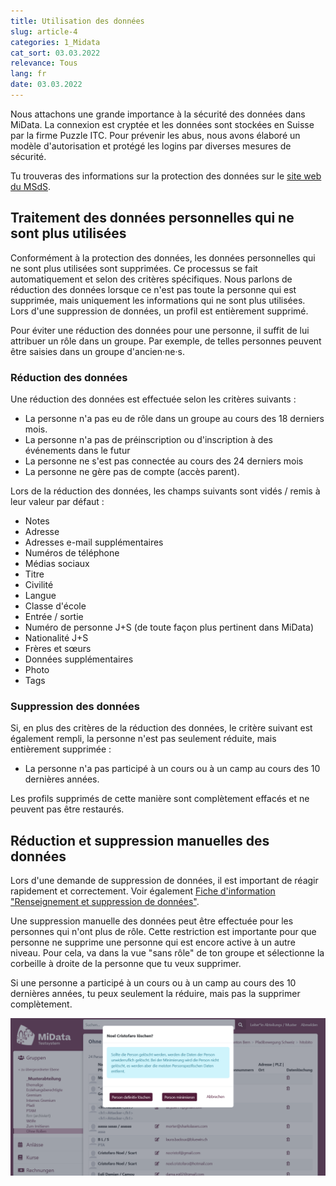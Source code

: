 ```yaml
---
title: Utilisation des données
slug: article-4
categories: 1_Midata
cat_sort: 03.03.2022
relevance: Tous
lang: fr
date: 03.03.2022
---
```


Nous attachons une grande importance à la sécurité des données dans MiData. La connexion est cryptée et les données sont stockées en Suisse par la firme Puzzle ITC. Pour prévenir les abus, nous avons élaboré un modèle d'autorisation et protégé les logins par diverses mesures de sécurité.

Tu trouveras des informations sur la protection des données sur le [site web du MSdS](https://pfadi.swiss/de/verband/datenschutz/).

## Traitement des données personnelles qui ne sont plus utilisées
Conformément à la protection des données, les données personnelles qui ne sont plus utilisées sont supprimées. Ce processus se fait automatiquement et selon des critères spécifiques. Nous parlons de réduction des données lorsque ce n'est pas toute la personne qui est supprimée, mais uniquement les informations qui ne sont plus utilisées. Lors d'une suppression de données, un profil est entièrement supprimé.

Pour éviter une réduction des données pour une personne, il suffit de lui attribuer un rôle dans un groupe. Par exemple, de telles personnes peuvent être saisies dans un groupe d'ancien·ne·s.

### Réduction des données
Une réduction des données est effectuée selon les critères suivants :

- La personne n'a pas eu de rôle dans un groupe au cours des 18 derniers mois.
- La personne n'a pas de préinscription ou d'inscription à des événements dans le futur
- La personne ne s'est pas connectée au cours des 24 derniers mois
- La personne ne gère pas de compte (accès parent).

Lors de la réduction des données, les champs suivants sont vidés / remis à leur valeur par défaut :

- Notes
- Adresse
- Adresses e-mail supplémentaires
- Numéros de téléphone
- Médias sociaux
- Titre
- Civilité
- Langue
- Classe d'école
- Entrée / sortie
- Numéro de personne J+S (de toute façon plus pertinent dans MiData)
- Nationalité J+S
- Frères et sœurs
- Données supplémentaires
- Photo
- Tags

### Suppression des données
Si, en plus des critères de la réduction des données, le critère suivant est également rempli, la personne n'est pas seulement réduite, mais entièrement supprimée :

- La personne n'a pas participé à un cours ou à un camp au cours des 10 dernières années.

Les profils supprimés de cette manière sont complètement effacés et ne peuvent pas être restaurés.

## Réduction et suppression manuelles des données
Lors d'une demande de suppression de données, il est important de réagir rapidement et correctement. Voir également [Fiche d'information "Renseignement et suppression de données"](https://pfadi.swiss/fr/publications-telechargements/downloads/detail/818/fiche-dinformation-droit-dacces/).

Une suppression manuelle des données peut être effectuée pour les personnes qui n'ont plus de rôle. Cette restriction est importante pour que personne ne supprime une personne qui est encore active à un autre niveau. Pour cela, va dans la vue "sans rôle" de ton groupe et sélectionne la corbeille à droite de la personne que tu veux supprimer.

Si une personne a participé à un cours ou à un camp au cours des 10 dernières années, tu peux seulement la réduire, mais pas la supprimer complètement.

![groupe Ancien-ne-s](/images/documentation/manual_deletion_de.png)